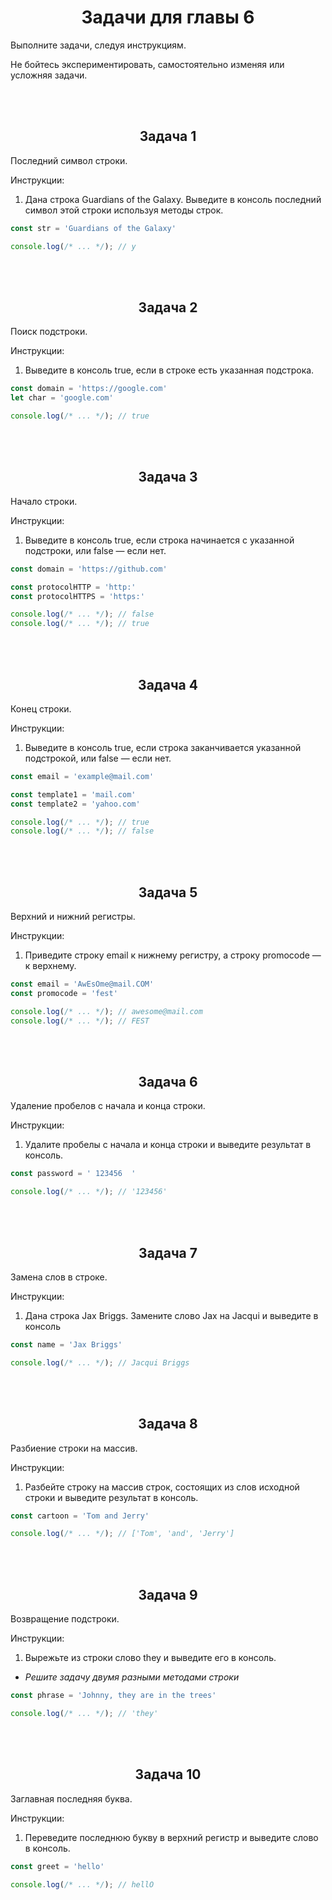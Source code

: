 <div align="center">

# Задачи для главы 6

</div>

Выполните задачи, следуя инструкциям.

Не бойтесь экспериментировать, самостоятельно изменяя или усложняя задачи.





<br />
<br />

<div align="center">

## Задача 1

</div>

Последний символ строки.

Инструкции:
1. Дана строка Guardians of the Galaxy. Выведите в консоль последний символ этой строки используя методы строк.

```js
const str = 'Guardians of the Galaxy'

console.log(/* ... */); // y

```





<br />
<br />

<div align="center">

## Задача 2

</div>

Поиск подстроки.

Инструкции:
1. Выведите в консоль true, если в строке есть указанная подстрока.

```js
const domain = 'https://google.com'
let char = 'google.com'

console.log(/* ... */); // true

```





<br />
<br />

<div align="center">

## Задача 3

</div>

Начало строки.

Инструкции:
1. Выведите в консоль true, если строка начинается с указанной подстроки, или false — если нет.

```js
const domain = 'https://github.com'

const protocolHTTP = 'http:'
const protocolHTTPS = 'https:'

console.log(/* ... */); // false
console.log(/* ... */); // true

```





<br />
<br />

<div align="center">

## Задача 4

</div>
Конец строки.

Инструкции:
1. Выведите в консоль true, если строка заканчивается указанной подстрокой, или false — если нет.

```js
const email = 'example@mail.com'

const template1 = 'mail.com'
const template2 = 'yahoo.com'

console.log(/* ... */); // true
console.log(/* ... */); // false

```





<br />
<br />

<div align="center">

## Задача 5

</div>
Верхний и нижний регистры.

Инструкции:
1. Приведите строку email к нижнему регистру, а строку promocode — к верхнему.

```js
const email = 'AwEsOme@mail.COM'
const promocode = 'fest'

console.log(/* ... */); // awesome@mail.com
console.log(/* ... */); // FEST

```





<br />
<br />

<div align="center">

## Задача 6

</div>
Удаление пробелов с начала и конца строки.

Инструкции:
1. Удалите пробелы с начала и конца строки и выведите результат в консоль.

```js
const password = ' 123456  '

console.log(/* ... */); // '123456'

```





<br />
<br />

<div align="center">

## Задача 7

</div>
Замена слов в строке.

Инструкции:
1. Дана строка Jax Briggs. Замените слово Jax на Jacqui и выведите в консоль

```js
const name = 'Jax Briggs'

console.log(/* ... */); // Jacqui Briggs

```





<br />
<br />

<div align="center">

## Задача 8

</div>
Разбиение строки на массив.

Инструкции:
1. Разбейте строку на массив строк, состоящих из слов исходной строки и выведите результат в консоль.

```js
const cartoon = 'Tom and Jerry'

console.log(/* ... */); // ['Tom', 'and', 'Jerry']

```





<br />
<br />

<div align="center">

## Задача 9

</div>
Возвращение подстроки.

Инструкции:
1. Вырежьте из строки слово they и выведите его в консоль.
  - <i>Решите задачу двумя разными методами строки</i>

```js
const phrase = 'Johnny, they are in the trees'

console.log(/* ... */); // 'they'

```





<br />
<br />

<div align="center">

## Задача 10

</div>
Заглавная последняя буква.

Инструкции:
1. Переведите последнюю букву в верхний регистр и выведите слово в консоль.

```js
const greet = 'hello'

console.log(/* ... */); // hellO

```





<br />
<br />
